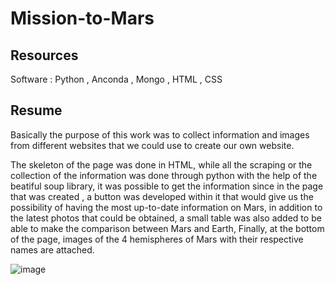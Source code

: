 # Mission-to-Mars

##  Resources
Software : Python , Anconda , Mongo , HTML , CSS

## Resume

Basically the purpose of this work was to collect information and images from different websites that we could use to create our own website.

The skeleton of the page was done in HTML, while all the scraping or the collection of the information was done through python with the help of the beatiful soup library, it was possible to get the information since in the page that was created , a button was developed within it that would give us the possibility of having the most up-to-date information on Mars, in addition to the latest photos that could be obtained, a small table was also added to be able to make the comparison between Mars and Earth, Finally, at the bottom of the page, images of the 4 hemispheres of Mars with their respective names are attached.

![image](https://user-images.githubusercontent.com/66183125/145701271-50445976-bd57-4874-8e6b-ec283e1b94a6.png)
